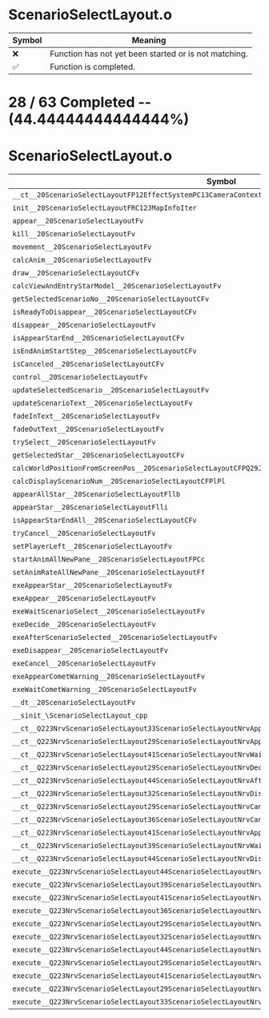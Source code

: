 # ScenarioSelectLayout.o
| Symbol | Meaning 
| ------------- | ------------- 
| :x: | Function has not yet been started or is not matching. 
| :white_check_mark: | Function is completed. 


# 28 / 63 Completed -- (44.44444444444444%)
# ScenarioSelectLayout.o
| Symbol | Decompiled? |
| ------------- | ------------- |
| `__ct__20ScenarioSelectLayoutFP12EffectSystemPC13CameraContext` | :white_check_mark: |
| `init__20ScenarioSelectLayoutFRC12JMapInfoIter` | :white_check_mark: |
| `appear__20ScenarioSelectLayoutFv` | :x: |
| `kill__20ScenarioSelectLayoutFv` | :x: |
| `movement__20ScenarioSelectLayoutFv` | :x: |
| `calcAnim__20ScenarioSelectLayoutFv` | :x: |
| `draw__20ScenarioSelectLayoutCFv` | :x: |
| `calcViewAndEntryStarModel__20ScenarioSelectLayoutFv` | :x: |
| `getSelectedScenarioNo__20ScenarioSelectLayoutCFv` | :x: |
| `isReadyToDisappear__20ScenarioSelectLayoutCFv` | :x: |
| `disappear__20ScenarioSelectLayoutFv` | :x: |
| `isAppearStarEnd__20ScenarioSelectLayoutCFv` | :x: |
| `isEndAnimStartStep__20ScenarioSelectLayoutCFv` | :x: |
| `isCanceled__20ScenarioSelectLayoutCFv` | :x: |
| `control__20ScenarioSelectLayoutFv` | :x: |
| `updateSelectedScenario__20ScenarioSelectLayoutFv` | :x: |
| `updateScenarioText__20ScenarioSelectLayoutFv` | :x: |
| `fadeInText__20ScenarioSelectLayoutFv` | :x: |
| `fadeOutText__20ScenarioSelectLayoutFv` | :x: |
| `trySelect__20ScenarioSelectLayoutFv` | :x: |
| `getSelectedStar__20ScenarioSelectLayoutCFv` | :x: |
| `calcWorldPositionFromScreenPos__20ScenarioSelectLayoutCFPQ29JGeometry8TVec3<f>RCQ29JGeometry8TVec2<f>f` | :x: |
| `calcDisplayScenarioNum__20ScenarioSelectLayoutCFPlPl` | :x: |
| `appearAllStar__20ScenarioSelectLayoutFllb` | :x: |
| `appearStar__20ScenarioSelectLayoutFlli` | :x: |
| `isAppearStarEndAll__20ScenarioSelectLayoutCFv` | :x: |
| `tryCancel__20ScenarioSelectLayoutFv` | :x: |
| `setPlayerLeft__20ScenarioSelectLayoutFv` | :x: |
| `startAnimAllNewPane__20ScenarioSelectLayoutFPCc` | :x: |
| `setAnimRateAllNewPane__20ScenarioSelectLayoutFf` | :x: |
| `exeAppearStar__20ScenarioSelectLayoutFv` | :x: |
| `exeAppear__20ScenarioSelectLayoutFv` | :x: |
| `exeWaitScenarioSelect__20ScenarioSelectLayoutFv` | :x: |
| `exeDecide__20ScenarioSelectLayoutFv` | :x: |
| `exeAfterScenarioSelected__20ScenarioSelectLayoutFv` | :x: |
| `exeDisappear__20ScenarioSelectLayoutFv` | :x: |
| `exeCancel__20ScenarioSelectLayoutFv` | :x: |
| `exeAppearCometWarning__20ScenarioSelectLayoutFv` | :white_check_mark: |
| `exeWaitCometWarning__20ScenarioSelectLayoutFv` | :white_check_mark: |
| `__dt__20ScenarioSelectLayoutFv` | :white_check_mark: |
| `__sinit_\ScenarioSelectLayout_cpp` | :white_check_mark: |
| `__ct__Q223NrvScenarioSelectLayout33ScenarioSelectLayoutNrvAppearStarFv` | :white_check_mark: |
| `__ct__Q223NrvScenarioSelectLayout29ScenarioSelectLayoutNrvAppearFv` | :white_check_mark: |
| `__ct__Q223NrvScenarioSelectLayout41ScenarioSelectLayoutNrvWaitScenarioSelectFv` | :white_check_mark: |
| `__ct__Q223NrvScenarioSelectLayout29ScenarioSelectLayoutNrvDecideFv` | :white_check_mark: |
| `__ct__Q223NrvScenarioSelectLayout44ScenarioSelectLayoutNrvAfterScenarioSelectedFv` | :white_check_mark: |
| `__ct__Q223NrvScenarioSelectLayout32ScenarioSelectLayoutNrvDisappearFv` | :white_check_mark: |
| `__ct__Q223NrvScenarioSelectLayout29ScenarioSelectLayoutNrvCancelFv` | :white_check_mark: |
| `__ct__Q223NrvScenarioSelectLayout36ScenarioSelectLayoutNrvCancelFadeOutFv` | :white_check_mark: |
| `__ct__Q223NrvScenarioSelectLayout41ScenarioSelectLayoutNrvAppearCometWarningFv` | :white_check_mark: |
| `__ct__Q223NrvScenarioSelectLayout39ScenarioSelectLayoutNrvWaitCometWarningFv` | :white_check_mark: |
| `__ct__Q223NrvScenarioSelectLayout44ScenarioSelectLayoutNrvDisappearCometWarningFv` | :white_check_mark: |
| `execute__Q223NrvScenarioSelectLayout44ScenarioSelectLayoutNrvDisappearCometWarningCFP5Spine` | :white_check_mark: |
| `execute__Q223NrvScenarioSelectLayout39ScenarioSelectLayoutNrvWaitCometWarningCFP5Spine` | :white_check_mark: |
| `execute__Q223NrvScenarioSelectLayout41ScenarioSelectLayoutNrvAppearCometWarningCFP5Spine` | :white_check_mark: |
| `execute__Q223NrvScenarioSelectLayout36ScenarioSelectLayoutNrvCancelFadeOutCFP5Spine` | :white_check_mark: |
| `execute__Q223NrvScenarioSelectLayout29ScenarioSelectLayoutNrvCancelCFP5Spine` | :white_check_mark: |
| `execute__Q223NrvScenarioSelectLayout32ScenarioSelectLayoutNrvDisappearCFP5Spine` | :white_check_mark: |
| `execute__Q223NrvScenarioSelectLayout44ScenarioSelectLayoutNrvAfterScenarioSelectedCFP5Spine` | :white_check_mark: |
| `execute__Q223NrvScenarioSelectLayout29ScenarioSelectLayoutNrvDecideCFP5Spine` | :white_check_mark: |
| `execute__Q223NrvScenarioSelectLayout41ScenarioSelectLayoutNrvWaitScenarioSelectCFP5Spine` | :white_check_mark: |
| `execute__Q223NrvScenarioSelectLayout29ScenarioSelectLayoutNrvAppearCFP5Spine` | :white_check_mark: |
| `execute__Q223NrvScenarioSelectLayout33ScenarioSelectLayoutNrvAppearStarCFP5Spine` | :white_check_mark: |
